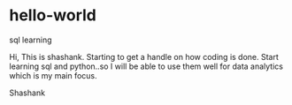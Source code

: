 # hello-world
sql learning

Hi,
   This is shashank. Starting to get a handle on how coding is done. Start learning sql and python..so I will be able to use them well for data analytics which is my main focus.
   
   Shashank
   
   
